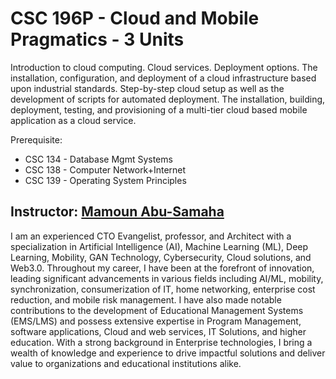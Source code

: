 # CSC 196P - Cloud and Mobile Pragmatics - 3 Units

Introduction to cloud computing. Cloud services. Deployment options.
The installation, configuration, and deployment of a cloud infrastructure based
upon industrial standards. Step-by-step cloud setup as well as the development
of scripts for automated deployment. The installation, building, deployment,
testing, and provisioning of a multi-tier cloud based mobile application as a
cloud service. 

Prerequisite: 

- CSC 134 - Database Mgmt Systems
- CSC 138 - Computer Network+Internet
- CSC 139 - Operating System Principles

## Instructor: [Mamoun Abu-Samaha](https://www.linkedin.com/in/mobility/)

I am an experienced CTO Evangelist, professor, and Architect with a specialization
in Artificial Intelligence (AI), Machine Learning (ML), Deep Learning, Mobility,
GAN Technology, Cybersecurity, Cloud solutions, and Web3.0. Throughout my career,
I have been at the forefront of innovation, leading significant advancements in
various fields including AI/ML, mobility, synchronization, consumerization of IT,
home networking, enterprise cost reduction, and mobile risk management.
I have also made notable contributions to the development of Educational Management
Systems (EMS/LMS) and possess extensive expertise in Program Management,
software applications, Cloud and web services, IT Solutions, and higher education.
With a strong background in Enterprise technologies, I bring a wealth of knowledge
and experience to drive impactful solutions and deliver value to organizations and
educational institutions alike.

